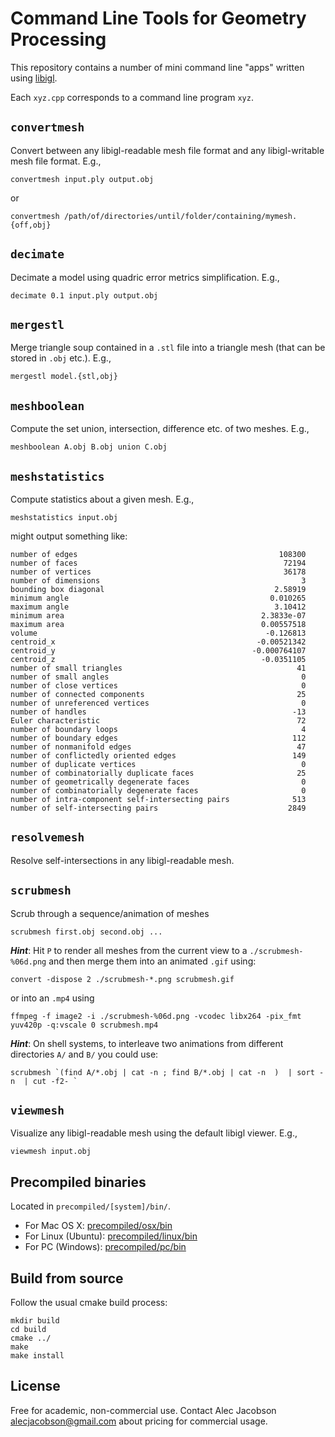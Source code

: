 # Command Line Tools for Geometry Processing

This repository contains a number of mini command line "apps" written using
[libigl](https://libigl.github.io).

Each `xyz.cpp` corresponds to a command line program `xyz`.

## `convertmesh`

Convert between any libigl-readable mesh file format and any libigl-writable
mesh file format. E.g., 

    convertmesh input.ply output.obj

or

    convertmesh /path/of/directories/until/folder/containing/mymesh.{off,obj}

## `decimate`

Decimate a model using quadric error metrics simplification. E.g.,

    decimate 0.1 input.ply output.obj

## `mergestl`

Merge triangle soup contained in a `.stl` file into a triangle mesh (that can be
stored in `.obj` etc.). E.g.,

    mergestl model.{stl,obj}

## `meshboolean`

Compute the set union, intersection, difference etc. of two meshes. E.g.,

    meshboolean A.obj B.obj union C.obj

## `meshstatistics`

Compute statistics about a given mesh. E.g., 

    meshstatistics input.obj

might output something like:

    number of edges                                             108300
    number of faces                                              72194
    number of vertices                                           36178
    number of dimensions                                             3
    bounding box diagonal                                      2.58919
    minimum angle                                             0.010265
    maximum angle                                              3.10412
    minimum area                                            2.3833e-07
    maximum area                                            0.00557518
    volume                                                   -0.126813
    centroid_x                                             -0.00521342
    centroid_y                                            -0.000764107
    centroid_z                                              -0.0351105
    number of small triangles                                       41
    number of small angles                                           0
    number of close vertices                                         0
    number of connected components                                  25
    number of unreferenced vertices                                  0
    number of handles                                              -13
    Euler characteristic                                            72
    number of boundary loops                                         4
    number of boundary edges                                       112
    number of nonmanifold edges                                     47
    number of conflictedly oriented edges                          149
    number of duplicate vertices                                     0
    number of combinatorially duplicate faces                       25
    number of geometrically degenerate faces                         0
    number of combinatorially degenerate faces                       0
    number of intra-component self-intersecting pairs              513
    number of self-intersecting pairs                             2849

## `resolvemesh`

Resolve self-intersections in any libigl-readable mesh.

## `scrubmesh`

Scrub through a sequence/animation of meshes 

    scrubmesh first.obj second.obj ...

**_Hint_**: Hit `P` to render all meshes from the current view to a
`./scrubmesh-%06d.png` and then merge them into an animated `.gif` using:

    convert -dispose 2 ./scrubmesh-*.png scrubmesh.gif

or into an `.mp4` using

    ffmpeg -f image2 -i ./scrubmesh-%06d.png -vcodec libx264 -pix_fmt yuv420p -q:vscale 0 scrubmesh.mp4
    
**_Hint_**: On shell systems, to interleave two animations from different directories `A/` and `B/` you could use:

    scrubmesh `(find A/*.obj | cat -n ; find B/*.obj | cat -n  )  | sort -n  | cut -f2- `

## `viewmesh`

Visualize any libigl-readable mesh using the default libigl viewer. E.g.,

    viewmesh input.obj

## Precompiled binaries

Located in `precompiled/[system]/bin/`.

 - For Mac OS X: [precompiled/osx/bin](precompiled/osx/bin)
 - For Linux (Ubuntu): [precompiled/linux/bin](precompiled/linux/bin)
 - For PC (Windows): [precompiled/pc/bin](precompiled/pc/bin)

## Build from source

Follow the usual cmake build process:

    mkdir build
    cd build
    cmake ../
    make
    make install

## License

Free for academic, non-commercial use. Contact Alec Jacobson
<alecjacobson@gmail.com> about pricing for commercial usage.
